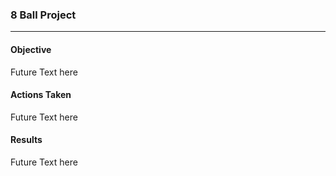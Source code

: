 ### 8 Ball Project
*** 

#### Objective

Future Text here

#### Actions Taken

Future Text here

#### Results

Future Text here
